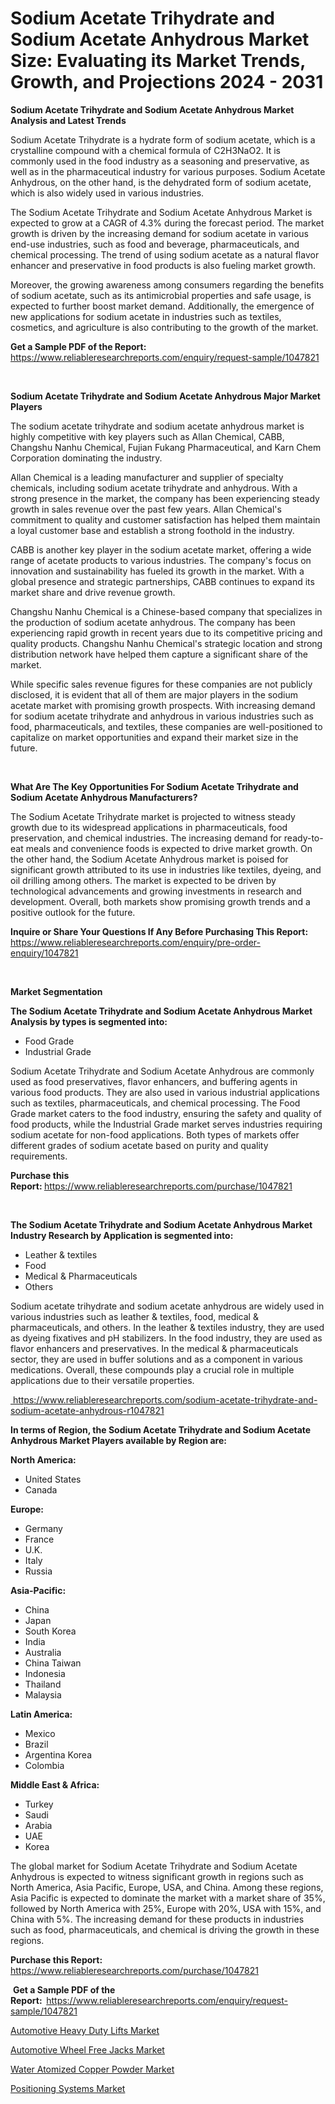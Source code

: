 <p><h1>Sodium Acetate Trihydrate and Sodium Acetate Anhydrous Market Size: Evaluating its Market Trends, Growth, and Projections 2024 - 2031</h1></p><p><strong>Sodium Acetate Trihydrate and Sodium Acetate Anhydrous Market Analysis and Latest Trends</strong></p>
<p><p>Sodium Acetate Trihydrate is a hydrate form of sodium acetate, which is a crystalline compound with a chemical formula of C2H3NaO2. It is commonly used in the food industry as a seasoning and preservative, as well as in the pharmaceutical industry for various purposes. Sodium Acetate Anhydrous, on the other hand, is the dehydrated form of sodium acetate, which is also widely used in various industries.</p><p>The Sodium Acetate Trihydrate and Sodium Acetate Anhydrous Market is expected to grow at a CAGR of 4.3% during the forecast period. The market growth is driven by the increasing demand for sodium acetate in various end-use industries, such as food and beverage, pharmaceuticals, and chemical processing. The trend of using sodium acetate as a natural flavor enhancer and preservative in food products is also fueling market growth.</p><p>Moreover, the growing awareness among consumers regarding the benefits of sodium acetate, such as its antimicrobial properties and safe usage, is expected to further boost market demand. Additionally, the emergence of new applications for sodium acetate in industries such as textiles, cosmetics, and agriculture is also contributing to the growth of the market.</p></p>
<p><strong>Get a Sample PDF of the Report:&nbsp;</strong> <a href="https://www.reliableresearchreports.com/enquiry/request-sample/1047821">https://www.reliableresearchreports.com/enquiry/request-sample/1047821</a></p>
<p>&nbsp;</p>
<p><strong>Sodium Acetate Trihydrate and Sodium Acetate Anhydrous Major Market Players</strong></p>
<p><p>The sodium acetate trihydrate and sodium acetate anhydrous market is highly competitive with key players such as Allan Chemical, CABB, Changshu Nanhu Chemical, Fujian Fukang Pharmaceutical, and Karn Chem Corporation dominating the industry. </p><p>Allan Chemical is a leading manufacturer and supplier of specialty chemicals, including sodium acetate trihydrate and anhydrous. With a strong presence in the market, the company has been experiencing steady growth in sales revenue over the past few years. Allan Chemical's commitment to quality and customer satisfaction has helped them maintain a loyal customer base and establish a strong foothold in the industry.</p><p>CABB is another key player in the sodium acetate market, offering a wide range of acetate products to various industries. The company's focus on innovation and sustainability has fueled its growth in the market. With a global presence and strategic partnerships, CABB continues to expand its market share and drive revenue growth.</p><p>Changshu Nanhu Chemical is a Chinese-based company that specializes in the production of sodium acetate anhydrous. The company has been experiencing rapid growth in recent years due to its competitive pricing and quality products. Changshu Nanhu Chemical's strategic location and strong distribution network have helped them capture a significant share of the market.</p><p>While specific sales revenue figures for these companies are not publicly disclosed, it is evident that all of them are major players in the sodium acetate market with promising growth prospects. With increasing demand for sodium acetate trihydrate and anhydrous in various industries such as food, pharmaceuticals, and textiles, these companies are well-positioned to capitalize on market opportunities and expand their market size in the future.</p></p>
<p>&nbsp;</p>
<p><strong>What Are The Key Opportunities For Sodium Acetate Trihydrate and Sodium Acetate Anhydrous Manufacturers?</strong></p>
<p><p>The Sodium Acetate Trihydrate market is projected to witness steady growth due to its widespread applications in pharmaceuticals, food preservation, and chemical industries. The increasing demand for ready-to-eat meals and convenience foods is expected to drive market growth. On the other hand, the Sodium Acetate Anhydrous market is poised for significant growth attributed to its use in industries like textiles, dyeing, and oil drilling among others. The market is expected to be driven by technological advancements and growing investments in research and development. Overall, both markets show promising growth trends and a positive outlook for the future.</p></p>
<p><strong>Inquire or Share Your Questions If Any Before Purchasing This Report:</strong> <a href="https://www.reliableresearchreports.com/enquiry/pre-order-enquiry/1047821">https://www.reliableresearchreports.com/enquiry/pre-order-enquiry/1047821</a></p>
<p>&nbsp;</p>
<p><strong>Market Segmentation</strong></p>
<p><strong>The Sodium Acetate Trihydrate and Sodium Acetate Anhydrous Market Analysis by types is segmented into:</strong></p>
<p><ul><li>Food Grade</li><li>Industrial Grade</li></ul></p>
<p><p>Sodium Acetate Trihydrate and Sodium Acetate Anhydrous are commonly used as food preservatives, flavor enhancers, and buffering agents in various food products. They are also used in various industrial applications such as textiles, pharmaceuticals, and chemical processing. The Food Grade market caters to the food industry, ensuring the safety and quality of food products, while the Industrial Grade market serves industries requiring sodium acetate for non-food applications. Both types of markets offer different grades of sodium acetate based on purity and quality requirements.</p></p>
<p><strong>Purchase this Report:&nbsp;</strong><a href="https://www.reliableresearchreports.com/purchase/1047821">https://www.reliableresearchreports.com/purchase/1047821</a></p>
<p>&nbsp;</p>
<p><strong>The Sodium Acetate Trihydrate and Sodium Acetate Anhydrous Market Industry Research by Application is segmented into:</strong></p>
<p><ul><li>Leather & textiles</li><li>Food</li><li>Medical & Pharmaceuticals</li><li>Others</li></ul></p>
<p><p>Sodium acetate trihydrate and sodium acetate anhydrous are widely used in various industries such as leather & textiles, food, medical & pharmaceuticals, and others. In the leather & textiles industry, they are used as dyeing fixatives and pH stabilizers. In the food industry, they are used as flavor enhancers and preservatives. In the medical & pharmaceuticals sector, they are used in buffer solutions and as a component in various medications. Overall, these compounds play a crucial role in multiple applications due to their versatile properties.</p></p>
<p><a href="https://www.reliableresearchreports.com/sodium-acetate-trihydrate-and-sodium-acetate-anhydrous-r1047821">&nbsp;https://www.reliableresearchreports.com/sodium-acetate-trihydrate-and-sodium-acetate-anhydrous-r1047821</a></p>
<p><strong>In terms of Region, the Sodium Acetate Trihydrate and Sodium Acetate Anhydrous Market Players available by Region are:</strong></p>
<p>
    <p> <strong> North America: </strong>
        <ul>
            <li>United States</li>
            <li>Canada</li>
        </ul>
        </p> 
    <p> <strong> Europe: </strong>
        <ul>
            <li>Germany</li>
            <li>France</li>
            <li>U.K.</li>
            <li>Italy</li>
            <li>Russia</li>
        </ul>
        </p> 
    <p> <strong> Asia-Pacific: </strong>
        <ul>
            <li>China</li>
            <li>Japan</li>
            <li>South Korea</li>
            <li>India</li>
            <li>Australia</li>
            <li>China Taiwan</li>
            <li>Indonesia</li>
            <li>Thailand</li>
            <li>Malaysia</li>
        </ul>
        </p> 
    <p> <strong> Latin America: </strong>
        <ul>
            <li>Mexico</li>
            <li>Brazil</li>
            <li>Argentina Korea</li>
            <li>Colombia</li>
        </ul>
        </p> 
    <p> <strong> Middle East & Africa: </strong>
        <ul>
            <li>Turkey</li>
            <li>Saudi</li>
            <li>Arabia</li>
            <li>UAE</li>
            <li>Korea</li>
        </ul>
    </p>
    </p>
<p><p>The global market for Sodium Acetate Trihydrate and Sodium Acetate Anhydrous is expected to witness significant growth in regions such as North America, Asia Pacific, Europe, USA, and China. Among these regions, Asia Pacific is expected to dominate the market with a market share of 35%, followed by North America with 25%, Europe with 20%, USA with 15%, and China with 5%. The increasing demand for these products in industries such as food, pharmaceuticals, and chemical is driving the growth in these regions.</p></p>
<p><strong>Purchase this Report: </strong><a href="https://www.reliableresearchreports.com/purchase/1047821">https://www.reliableresearchreports.com/purchase/1047821</a></p>
<p>&nbsp;<strong>Get a Sample PDF of the Report:&nbsp;&nbsp;</strong><a href="https://www.reliableresearchreports.com/enquiry/request-sample/1047821">https://www.reliableresearchreports.com/enquiry/request-sample/1047821</a></p>
<p><strong></strong></p>
<p><p><a href="https://www.linkedin.com/pulse/automotive-heavy-duty-lifts-market-analysis-its-cagr-segmentation-shcdc?trackingId=mAqRBPE%2FkEoAfRkwSoUdEA%3D%3D">Automotive Heavy Duty Lifts Market</a></p><p><a href="https://www.linkedin.com/pulse/automotive-wheel-free-jacksnbspmarket-focuses-market-share-size-55oec">Automotive Wheel Free Jacks Market</a></p><p><a href="https://github.com/khayangel/Market-Research-Report-List-3/blob/main/water-atomized-copper-powder-market.md">Water Atomized Copper Powder Market</a></p><p><a href="https://github.com/eeaveuhhh/Market-Research-Report-List-2/blob/main/positioning-systems-market.md">Positioning Systems Market</a></p></p>